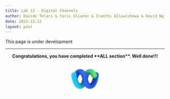 ```yaml
---
title: Lab 12 - Digital Channels
author: Davide Telari & Yurii Ulianov & Iranthi Ulluwishewa & David Ng & Naveen Kumar Narasimhan Almeti
date: 2022-12-12
layout: post 
---
```


This page is under development



---


<p style="text-align:center"><strong>Congratulations, you have completed **ALL section**. Well done!!!</strong></p>
		
<p style="text-align:center;"><img src="/assets/gitbook/images/webex.png" width="100"></p>	

